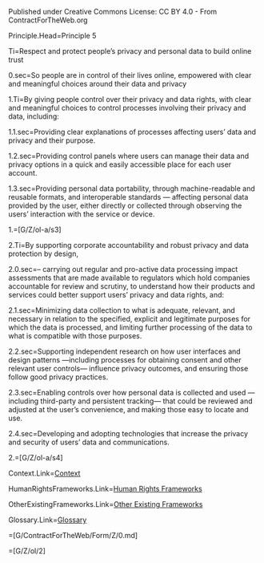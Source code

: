 Published under Creative Commons License: CC BY 4.0 - From ContractForTheWeb.org

Principle.Head=Principle 5

Ti=Respect and protect people’s privacy and personal data to build online trust


0.sec=So people are in control of their lives online, empowered with clear and meaningful choices around their data and privacy

1.Ti=By giving people control over their privacy and data rights, with clear and meaningful choices to control processes involving their privacy and data, including:

1.1.sec=Providing clear explanations of processes affecting users’ data and privacy and their purpose.

1.2.sec=Providing control panels where users can manage their data and privacy options in a quick and easily accessible place for each user account.

1.3.sec=Providing personal data portability, through machine-readable and reusable formats, and interoperable standards — affecting personal data provided by the user, either directly or collected through observing the users’ interaction with the service or device.

1.=[G/Z/ol-a/s3]

2.Ti=By supporting corporate accountability and robust privacy and data protection by design,

2.0.sec=– carrying out regular and pro-active data processing impact assessments that are made available to regulators which hold companies accountable for review and scrutiny, to understand how their products and services could better support users’ privacy and data rights, and:

2.1.sec=Minimizing data collection to what is adequate, relevant, and necessary in relation to the specified, explicit and legitimate purposes for which the data is processed, and limiting further processing of the data to what is compatible with those purposes.

2.2.sec=Supporting independent research on how user interfaces and design patterns ⁠—including processes for obtaining consent and other relevant user controls⁠— influence privacy outcomes, and ensuring those follow good privacy practices.

2.3.sec=Enabling controls over how personal data is collected and used ⁠—including third-party and persistent tracking⁠— that could be reviewed and adjusted at the user’s convenience, and making those easy to locate and use.

2.4.sec=Developing and adopting technologies that increase the privacy and security of users’ data and communications.

2.=[G/Z/ol-a/s4]

Context.Link=<a href="https://contractfortheweb.org/principles/principles/principle-5-more-info/#section-1">Context</a>

HumanRightsFrameworks.Link=<a href="https://contractfortheweb.org/principles/principles/principle-5-more-info/#section-2">Human Rights Frameworks</a>

OtherExistingFrameworks.Link=<a href="https://contractfortheweb.org/principles/principles/principle-5-more-info/#section-3">Other Existing Frameworks</a>

Glossary.Link=<a href="https://contractfortheweb.org/principles/principles/principle-5-more-info/#section-4">Glossary</a>

=[G/ContractForTheWeb/Form/Z/0.md]

=[G/Z/ol/2]